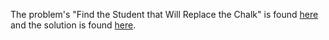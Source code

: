 The problem's "Find the Student that Will Replace the Chalk" is found [here](https://leetcode.com/problems/find-the-student-that-will-replace-the-chalk/) and the solution is found [here](https://github.com/aurimas13/Solutions-To-Problems/blob/main/LeetCode/Python%20Solutions/Find%20the%20Student%20that%20Will%20Replace%20the%20Chalk/find.py).
